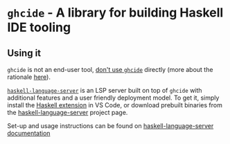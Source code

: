 # `ghcide` - A library for building Haskell IDE tooling

## Using it

`ghcide` is not an end-user tool, [don't use `ghcide`](https://neilmitchell.blogspot.com/2020/09/dont-use-ghcide-anymore-directly.html) directly (more about the rationale [here](https://github.com/haskell/ghcide/pull/939)).

 [`haskell-language-server`](http://github.com/haskell/haskell-language-server) is an LSP server built on top of `ghcide` with additional features and a user friendly deployment model. To get it, simply install the [Haskell extension](https://marketplace.visualstudio.com/items?itemName=haskell.haskell) in VS Code, or download prebuilt binaries from the [haskell-language-server](https://github.com/haskell/haskell-language-server) project page.


Set-up and usage instructions can be found on [haskell-language-server documentation](https://haskell-language-server.readthedocs.io/en/stable/components/ghcide.html)
